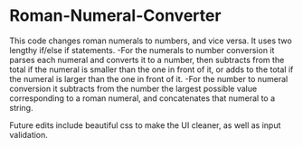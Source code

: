 # Roman-Numeral-Converter
This code changes roman numerals to numbers, and vice versa.
It uses two lengthy if/else if statements. 
-For the numerals to number conversion it parses each numeral and converts it to a number, then subtracts from the total if the numeral is smaller than the one in front of it, or adds to the total if the numeral is larger than the one in front of it.
-For the number to numeral conversion it subtracts from the number the largest possible value corresponding to a roman numeral, and concatenates that numeral to a string. 

Future edits include beautiful css to make the UI cleaner, as well as input validation.
